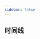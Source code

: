 ```yaml
---
sidebar: false
---
```



## 时间线
<my-timeline :eventList="eventList"></my-timeline>

<script >
export default {
      data(){
        return {
          eventList: [
          '2021-02-23 13:30:00 增加面试问题汇总',
          '2020-12-15 17:18:00 调整常用链接到首页',
          '2020-09-27 15:30:00 增加简易计算器、base64编解码工具',
          '2020-07-16 17:17:00 增加websocket测试工具',
          '2020-06-11 15:24:00 增加二维码识别工具',
          '2020-06-09 11:21:00 增加AI/图片通用文本识别工具',
          '2020-06-02 17:20:00 增加URI编码/解码工具',
          '2020-04-29 17:47:00 增加二维码工具',
          '2020-04-05 17:53:00 增加xml格式化工具',
          '2020-02-13 11:00:00 调整常用链接',
          '2019-12-23 17:00:00 添加json格式化工具、md5加密工具',
          '2019-12-03 16:00:00 添加词云组件、hexo博客使用github actions部署',
          '2019-12-01 19:00:00 github actions自动编译部署到oss',
          '2019-12-01 14:00:00 主站改版(使用vuepress+github actions + oss)'
          ]
        };
      }
    }
</script>
